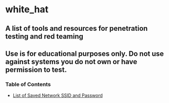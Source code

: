# white_hat
## A list of tools and resources for penetration testing and red teaming
## Use is for educational purposes only. Do not use against systems you do not own or have permission to test.

### Table of Contents
- [List of Saved Network SSID and Password](#/apps/get_wifi_passwords)
  
